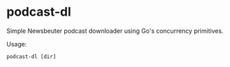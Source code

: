 # podcast-dl

Simple Newsbeuter podcast downloader using Go's concurrency primitives.

Usage:

    podcast-dl [dir]
